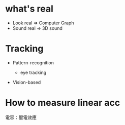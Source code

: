 # what's real

* Look real => Computer Graph
* Sound real => 3D sound

# Tracking

* Pattern-recognition
  - eye tracking
  

* Vision-based

# How to measure linear acc
電容：壓電效應

